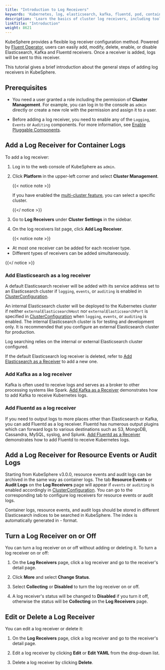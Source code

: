 ```yaml
---
title: "Introduction to Log Receivers"
keywords: 'Kubernetes, log, elasticsearch, kafka, fluentd, pod, container, fluentbit, output'
description: 'Learn the basics of cluster log receivers, including tools, and general steps.'
linkTitle: "Introduction"
weight: 8621
---
```


KubeSphere provides a flexible log receiver configuration method. Powered by [Fluent Operator](https://github.com/fluent/fluent-operator), users can easily add, modify, delete, enable, or disable Elasticsearch, Kafka and Fluentd receivers. Once a receiver is added, logs will be sent to this receiver.

This tutorial gives a brief introduction about the general steps of adding log receivers in KubeSphere.

## Prerequisites

- You need a user granted a role including the permission of **Cluster Management**. For example, you can log in to the console as `admin` directly or create a new role with the permission and assign it to a user.

- Before adding a log receiver, you need to enable any of the `Logging`, `Events` or `Auditing` components. For more information, see [Enable Pluggable Components](../../../../pluggable-components/).

## Add a Log Receiver for Container Logs

To add a log receiver:

1. Log in to the web console of KubeSphere as `admin`.

2. Click **Platform** in the upper-left corner and select **Cluster Management**.

   {{< notice note >}}

   If you have enabled the [multi-cluster feature](../../../../multicluster-management/), you can select a specific cluster.

   {{</ notice >}} 

3. Go to **Log Receivers** under **Cluster Settings** in the sidebar.

4. On the log receivers list page, click **Add Log Receiver**.

   {{< notice note >}}

- At most one receiver can be added for each receiver type.
- Different types of receivers can be added simultaneously.

{{</ notice >}}

### Add Elasticsearch as a log receiver

A default Elasticsearch receiver will be added with its service address set to an Elasticsearch cluster if `logging`, `events`, or `auditing` is enabled in [ClusterConfiguration](https://github.com/whenegghitsrock/kubekey-carryon/blob/release-2.2/docs/config-example.md).

An internal Elasticsearch cluster will be deployed to the Kubernetes cluster if neither `externalElasticsearchHost` nor `externalElasticsearchPort` is specified in [ClusterConfiguration](https://github.com/whenegghitsrock/kubekey-carryon/blob/release-2.2/docs/config-example.md) when `logging`, `events`, or `auditing` is enabled. The internal Elasticsearch cluster is for testing and development only. It is recommended that you configure an external Elasticsearch cluster for production.

Log searching relies on the internal or external Elasticsearch cluster configured.

If the default Elasticsearch log receiver is deleted, refer to [Add Elasticsearch as a Receiver](../add-es-as-receiver/) to add a new one.

### Add Kafka as a log receiver

Kafka is often used to receive logs and serves as a broker to other processing systems like Spark. [Add Kafka as a Receiver](../add-kafka-as-receiver/) demonstrates how to add Kafka to receive Kubernetes logs.

### Add Fluentd as a log receiver

If you need to output logs to more places other than Elasticsearch or Kafka, you can add Fluentd as a log receiver. Fluentd has numerous output plugins which can forward logs to various destinations such as S3, MongoDB, Cassandra, MySQL, syslog, and Splunk. [Add Fluentd as a Receiver](../add-fluentd-as-receiver/) demonstrates how to add Fluentd to receive Kubernetes logs.

## Add a Log Receiver for Resource Events or Audit Logs

Starting from KubeSphere v3.0.0, resource events and audit logs can be archived in the same way as container logs. The tab **Resource Events** or **Audit Logs** on the **Log Receivers** page will appear if `events` or `auditing` is enabled accordingly in [ClusterConfiguration](https://github.com/whenegghitsrock/kubekey-carryon/blob/release-2.2/docs/config-example.md). You can go to the corresponding tab to configure log receivers for resource events or audit logs.

Container logs, resource events, and audit logs should be stored in different Elasticsearch indices to be searched in KubeSphere. The index is automatically generated in <Index prefix>-<Year-month-date> format.

## Turn a Log Receiver on or Off

You can turn a log receiver on or off without adding or deleting it. To turn a log receiver on or off:

1. On the **Log Receivers** page, click a log receiver and go to the receiver's detail page.
2. Click **More** and select **Change Status**.

3. Select **Collecting** or **Disabled** to turn the log receiver on or off.

4. A log receiver's status will be changed to **Disabled** if you turn it off, otherwise the status will be **Collecting** on the **Log Receivers** page.


## Edit or Delete a Log Receiver

You can edit a log receiver or delete it:

1. On the **Log Receivers** page, click a log receiver and go to the receiver's detail page.
2. Edit a log receiver by clicking **Edit** or **Edit YAML** from the drop-down list.

3. Delete a log receiver by clicking **Delete**.
